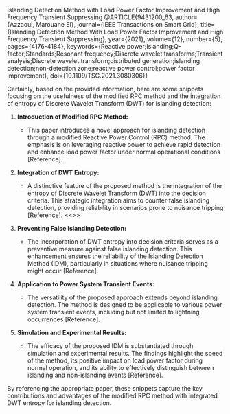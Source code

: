 Islanding Detection Method with Load Power
Factor Improvement and High Frequency Transient
Suppressing
@ARTICLE{9431200_63,
  author={Azzaoui, Marouane El},
  journal={IEEE Transactions on Smart Grid}, 
  title={Islanding Detection Method With Load Power Factor Improvement and High Frequency Transient Suppressing}, 
  year={2021},
  volume={12},
  number={5},
  pages={4176-4184},
  keywords={Reactive power;Islanding;Q-factor;Standards;Resonant frequency;Discrete wavelet transforms;Transient analysis;Discrete wavelet transform;distributed generation;islanding detection;non-detection zone;reactive power control;power factor improvement},
  doi={10.1109/TSG.2021.3080306}}


Certainly, based on the provided information, here are some snippets focusing on the usefulness of the modified RPC method and the integration of entropy of Discrete Wavelet Transform (DWT) for islanding detection:

1. **Introduction of Modified RPC Method:**
   - This paper introduces a novel approach for islanding detection through a modified Reactive Power Control (RPC) method. The emphasis is on leveraging reactive power to achieve rapid detection and enhance load power factor under normal operational conditions [Reference].

2. **Integration of DWT Entropy:**
   - A distinctive feature of the proposed method is the integration of the entropy of Discrete Wavelet Transform (DWT) into the decision criteria. This strategic integration aims to counter false islanding detection, providing reliability in scenarios prone to nuisance tripping [Reference]. <<<taken in intro>>>

3. **Preventing False Islanding Detection:**
   - The incorporation of DWT entropy into decision criteria serves as a preventive measure against false islanding detection. This enhancement ensures the reliability of the Islanding Detection Method (IDM), particularly in situations where nuisance tripping might occur [Reference].

4. **Application to Power System Transient Events:**
   - The versatility of the proposed approach extends beyond islanding detection. The method is designed to be applicable to various power system transient events, including but not limited to lightning occurrences [Reference].

5. **Simulation and Experimental Results:**
   - The efficacy of the proposed IDM is substantiated through simulation and experimental results. The findings highlight the speed of the method, its positive impact on load power factor during normal operation, and its ability to effectively distinguish between islanding and non-islanding events [Reference].

By referencing the appropriate paper, these snippets capture the key contributions and advantages of the modified RPC method with integrated DWT entropy for islanding detection.